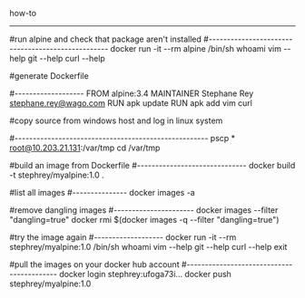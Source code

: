 how-to
******

#run alpine and check that package aren't installed
#--------------------------------------------------
docker run -it --rm alpine /bin/sh
whoami
vim --help
git --help
curl --help

#generate Dockerfile

#-------------------
FROM alpine:3.4
MAINTAINER Stephane Rey stephane.rey@wago.com
RUN apk update
RUN apk add vim curl


#copy source from windows host and log in linux system

#-----------------------------------------------------
pscp * root@10.203.21.131:/var/tmp
cd /var/tmp

#build an image from Dockerfile
#------------------------------
docker build -t stephrey/myalpine:1.0 .

#list all images
#---------------
docker images -a

#remove dangling images
#----------------------
docker images --filter "dangling=true"
docker rmi $(docker images -q --filter "dangling=true")

#try the image again
#-------------------
docker run -it --rm stephrey/myalpine:1.0 /bin/sh
whoami
vim --help
git --help
curl --help
exit

#pull the images on your docker hub account
#------------------------------------------
docker login
stephrey:ufoga73i...
docker push stephrey/myalpine:1.0
